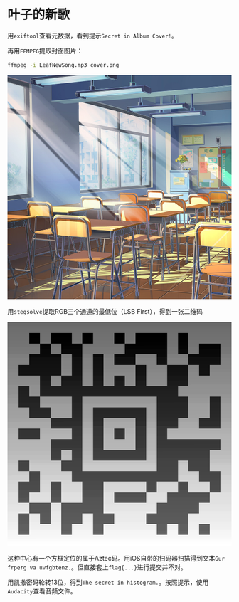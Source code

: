 # 叶子的新歌

用`exiftool`查看元数据，看到提示`Secret in Album Cover!`。

再用`FFMPEG`提取封面图片：

```bash
ffmpeg -i LeafNewSong.mp3 cover.png
```

![Album Cover](./cover.png)

用`stegsolve`提取RGB三个通道的最低位（LSB First），得到一张二维码

![Aztec code extracted from LSB](./bit0.png)

这种中心有一个方框定位的属于Aztec码。用iOS自带的扫码器扫描得到文本`Gur frperg va uvfgbtenz.`。但直接套上`flag{...}`进行提交并不对。

用凯撒密码轮转13位，得到`The secret in histogram.`。按照提示，使用`Audacity`查看音频文件。
